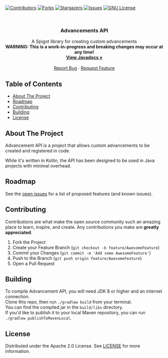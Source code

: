 [![Contributors][contributors-shield]][contributors-url]
[![Forks][forks-shield]][forks-url]
[![Stargazers][stars-shield]][stars-url]
[![Issues][issues-shield]][issues-url]
[![GNU License][license-shield]][license-url]




<!-- PROJECT LOGO -->
<br />
<p style="text-align: center;">

  <h3 style="text-align: center;">Advancements API</h3>

  <p style="text-align: center;">
    A Spigot library for creating custom advancements
    <br />
    <b>WARNING: This is a work-in-progress and breaking changes may occur at any time!</b>
    <br />
    <a href="https://javadoc.io/doc/net.insprill/advancements-api"><strong>View Javadocs »</strong></a>
    <br />
    <br />
    <a href="https://github.com/Insprill/advancements-api/issues">Report Bug</a>
    ·
    <a href="https://github.com/Insprill/advancements-api/issues">Request Feature</a>
  </p>




<!-- TABLE OF CONTENTS -->

## Table of Contents

* [About The Project](#about-the-project)
* [Roadmap](#roadmap)
* [Contributing](#contributing)
* [Building](#building)
* [License](#license)




<!-- ABOUT THE PROJECT -->

## About The Project

Advancement API is a project that allows custom advancements to be created and registered in code.  

While it's written in Kotlin, the API has been designed to be used in Java projects with minimal overhead.




<!-- ROADMAP -->

## Roadmap

See the [open issues](https://github.com/Insprill/advancements-api/issues) for a list of proposed features (and known issues).




<!-- CONTRIBUTING -->

## Contributing

Contributions are what make the open source community such an amazing place to learn, inspire, and create. Any
contributions you make are **greatly appreciated**.

1. Fork the Project
2. Create your Feature Branch (`git checkout -b feature/AwesomeFeature`)
3. Commit your Changes (`git commit -m 'Add some AwesomeFeature'`)
4. Push to the Branch (`git push origin feature/AwesomeFeature`)
5. Open a Pull Request




<!-- BUILDING -->

## Building

To compile Advancement API, you will need JDK 8 or higher and an internet connection.  
Clone this repo, then run `./gradlew build` from your terminal.  
You can find the compiled jar in the `build/libs` directory.  
If you'd like to publish it to your local Maven repository, you can run `./gradlew publishToMavenLocal`.




<!-- LICENSE -->

## License

Distributed under the Apache 2.0 License. See [LICENSE][license-url] for more information.




<!-- MARKDOWN LINKS & IMAGES -->
<!-- https://www.markdownguide.org/basic-syntax/#reference-style-links -->

[contributors-shield]: https://img.shields.io/github/contributors/Insprill/advancements-api.svg?style=for-the-badge
[contributors-url]: https://github.com/Insprill/advancements-api/graphs/contributors
[forks-shield]: https://img.shields.io/github/forks/Insprill/advancements-api.svg?style=for-the-badge
[forks-url]: https://github.com/Insprill/advancements-api/network/members
[stars-shield]: https://img.shields.io/github/stars/Insprill/advancements-api.svg?style=for-the-badge
[stars-url]: https://github.com/Insprill/advancements-api/stargazers
[issues-shield]: https://img.shields.io/github/issues/Insprill/advancements-api.svg?style=for-the-badge
[issues-url]: https://github.com/Insprill/advancements-api/issues
[license-shield]: https://img.shields.io/github/license/Insprill/advancements-api.svg?style=for-the-badge
[license-url]: https://github.com/Insprill/advancements-api/blob/master/LICENSE
